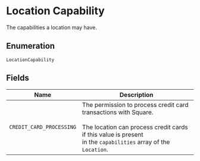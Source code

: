 
# Location Capability

The capabilities a location may have.

## Enumeration

`LocationCapability`

## Fields

| Name | Description |
|  --- | --- |
| `CREDIT_CARD_PROCESSING` | The permission to process credit card transactions with Square.<br><br>The location can process credit cards if this value is present<br>in the `capabilities` array of the `Location`. |

